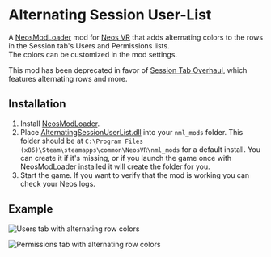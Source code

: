 Alternating Session User-List
=============================

A [NeosModLoader](https://github.com/zkxs/NeosModLoader) mod for [Neos VR](https://neos.com/) that adds alternating colors to the rows in the Session tab's Users and Permissions lists.  
The colors can be customized in the mod settings.

This mod has been deprecated in favor of [Session Tab Overhaul](https://github.com/Banane9/NeosSessionTabOverhaul), which features alternating rows and more.

## Installation
1. Install [NeosModLoader](https://github.com/zkxs/NeosModLoader).
2. Place [AlternatingSessionUserList.dll](https://github.com/Banane9/NeosAlternatingSessionUserList/releases/latest/download/AlternatingSessionUserList.dll) into your `nml_mods` folder. This folder should be at `C:\Program Files (x86)\Steam\steamapps\common\NeosVR\nml_mods` for a default install. You can create it if it's missing, or if you launch the game once with NeosModLoader installed it will create the folder for you.
3. Start the game. If you want to verify that the mod is working you can check your Neos logs.

## Example

![Users tab with alternating row colors](https://media.discordapp.net/attachments/1108351167991402506/1108457201569374218/image.png?width=1248&height=676)

![Permissions tab with alternating row colors](https://media.discordapp.net/attachments/1108351167991402506/1108457202223689779/image.png?width=1248&height=676)
